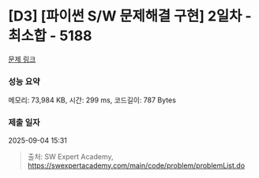 # [D3] [파이썬 S/W 문제해결 구현] 2일차 - 최소합 - 5188 

[문제 링크](https://swexpertacademy.com/main/code/problem/problemDetail.do?contestProbId=AWTtlrlKeDcDFAVT) 

### 성능 요약

메모리: 73,984 KB, 시간: 299 ms, 코드길이: 787 Bytes

### 제출 일자

2025-09-04 15:31



> 출처: SW Expert Academy, https://swexpertacademy.com/main/code/problem/problemList.do